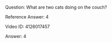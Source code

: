 Question: What are two cats doing on the couch?

Reference Answer: 4

Video ID: 4126017457

Answer: 4

